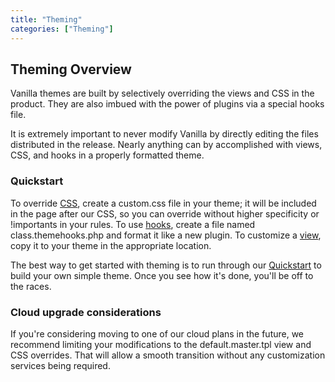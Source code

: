 ```yaml
---
title: "Theming"
categories: ["Theming"]
---
```


## Theming Overview

Vanilla themes are built by selectively overriding the views and CSS in the product. They are also imbued with the power of plugins via a special hooks file.

It is extremely important to never modify Vanilla by directly editing the files distributed in the release. Nearly anything can by accomplished with views, CSS, and hooks in a properly formatted theme.

### Quickstart

To override [CSS](/theming/css), create a custom.css file in your theme; it will be included in the page after our CSS, so you can override without higher specificity or !importants in your rules. To use [hooks](/theming/hooks), create a file named class.themehooks.php and format it like a new plugin. To customize a [view](/theming/views), copy it to your theme in the appropriate location.

The best way to get started with theming is to run through our [Quickstart](/theming/quickstart) to build your own simple theme. Once you see how it's done, you'll be off to the races.

### Cloud upgrade considerations

If you're considering moving to one of our cloud plans in the future, we recommend limiting your modifications to the default.master.tpl view and CSS overrides. That will allow a smooth transition without any customization services being required.
